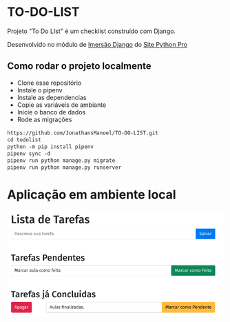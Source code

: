 # TO-DO-LIST
Projeto "To Do LIst" é um checklist construído com Django.

Desenvolvido no módulo de [Imersão Django](https://www.youtube.com/watch?v=zLIeu9cPYrY&list=PLA05yVJtRWYRgtGyrdH4Bbf2gtbk6OtTu&ab_channel=CanalPythonProBr) do [Site Python Pro](https://www.python.pro.br)

## Como rodar o projeto localmente

- Clone esse repositório
- Instale o pipenv 
- Instale as dependencias
- Copie as variáveis de ambiante
- Inicie o banco de dados
- Rode as migrações

```
https://github.com/JonathansManoel/TO-DO-LIST.git
cd todolist
python -m pip install pipenv
pipenv sync -d
pipenv run python manage.py migrate
pipenv run python manage.py runserver
```

# Aplicação em ambiente local
![img.png](img.png)